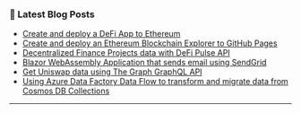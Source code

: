 ### 📕 Latest Blog Posts
<!-- BLOG-POST-LIST:START -->
- [Create and deploy a DeFi App to Ethereum](https://ethereum.org/en/developers/tutorials/create-and-deploy-a-defi-app/)
- [Create and deploy an Ethereum Blockchain Explorer to GitHub Pages](https://reitter.medium.com/create-and-deploy-an-ethereum-blockchain-explorer-to-github-pages-30800f5b167b)
- [Decentralized Finance Projects data with DeFi Pulse API](https://reitter.medium.com/get-defi-projects-data-with-defi-pulse-api-81721f8e6dd2)
- [Blazor WebAssembly Application that sends email using SendGrid](https://reitter.medium.com/blazor-webassembly-application-that-sends-email-using-sendgrid-ae38dd8de964)
- [Get Uniswap data using The Graph GraphQL API](https://reitter.medium.com/get-uniswap-data-using-the-graph-79d0c6f7b9f2)
- [Using Azure Data Factory Data Flow to transform and migrate data from Cosmos DB Collections](https://reitter.medium.com/using-azure-data-factory-data-flow-to-transform-and-migrate-data-from-cosmos-db-collections-30dbd858eb6d)

<!--
This is a ✨ _special_ ✨ repository because its `README.md` (this file) appears on your GitHub profile.

Here are some ideas to get you started:

- 🔭 I’m currently working on ...
- 🌱 I’m currently learning ...
- 👯 I’m looking to collaborate on ...
- 🤔 I’m looking for help with ...
- 💬 Ask me about ...
- 📫 How to reach me: ...
- 😄 Pronouns: ...
- ⚡ Fun fact: ...
-->

---
